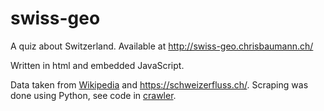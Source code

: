 # swiss-geo

A quiz about Switzerland. 
Available at http://swiss-geo.chrisbaumann.ch/

Written in html and embedded JavaScript.

Data taken from [Wikipedia](https://de.wikipedia.org/wiki/) and https://schweizerfluss.ch/.
Scraping was done using Python, see code in [crawler](./crawler).
